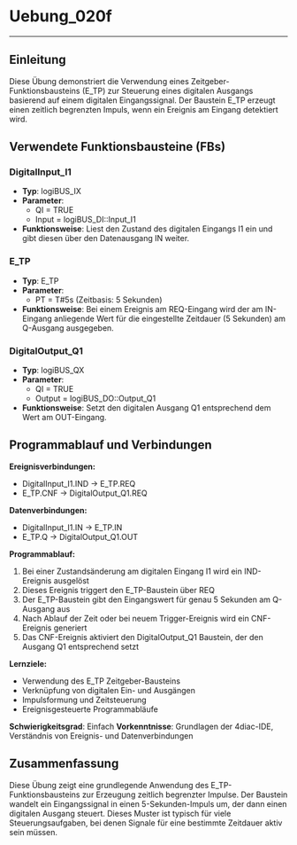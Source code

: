 # Uebung_020f

* * * * * * * * * *

## Einleitung
Diese Übung demonstriert die Verwendung eines Zeitgeber-Funktionsbausteins (E_TP) zur Steuerung eines digitalen Ausgangs basierend auf einem digitalen Eingangssignal. Der Baustein E_TP erzeugt einen zeitlich begrenzten Impuls, wenn ein Ereignis am Eingang detektiert wird.

## Verwendete Funktionsbausteine (FBs)

### DigitalInput_I1
- **Typ**: logiBUS_IX
- **Parameter**:
  - QI = TRUE
  - Input = logiBUS_DI::Input_I1
- **Funktionsweise**: Liest den Zustand des digitalen Eingangs I1 ein und gibt diesen über den Datenausgang IN weiter.

### E_TP
- **Typ**: E_TP
- **Parameter**:
  - PT = T#5s (Zeitbasis: 5 Sekunden)
- **Funktionsweise**: Bei einem Ereignis am REQ-Eingang wird der am IN-Eingang anliegende Wert für die eingestellte Zeitdauer (5 Sekunden) am Q-Ausgang ausgegeben.

### DigitalOutput_Q1
- **Typ**: logiBUS_QX
- **Parameter**:
  - QI = TRUE
  - Output = logiBUS_DO::Output_Q1
- **Funktionsweise**: Setzt den digitalen Ausgang Q1 entsprechend dem Wert am OUT-Eingang.

## Programmablauf und Verbindungen

**Ereignisverbindungen:**
- DigitalInput_I1.IND → E_TP.REQ
- E_TP.CNF → DigitalOutput_Q1.REQ

**Datenverbindungen:**
- DigitalInput_I1.IN → E_TP.IN
- E_TP.Q → DigitalOutput_Q1.OUT

**Programmablauf:**
1. Bei einer Zustandsänderung am digitalen Eingang I1 wird ein IND-Ereignis ausgelöst
2. Dieses Ereignis triggert den E_TP-Baustein über REQ
3. Der E_TP-Baustein gibt den Eingangswert für genau 5 Sekunden am Q-Ausgang aus
4. Nach Ablauf der Zeit oder bei neuem Trigger-Ereignis wird ein CNF-Ereignis generiert
5. Das CNF-Ereignis aktiviert den DigitalOutput_Q1 Baustein, der den Ausgang Q1 entsprechend setzt

**Lernziele:**
- Verwendung des E_TP Zeitgeber-Bausteins
- Verknüpfung von digitalen Ein- und Ausgängen
- Impulsformung und Zeitsteuerung
- Ereignisgesteuerte Programmabläufe

**Schwierigkeitsgrad**: Einfach
**Vorkenntnisse**: Grundlagen der 4diac-IDE, Verständnis von Ereignis- und Datenverbindungen

## Zusammenfassung
Diese Übung zeigt eine grundlegende Anwendung des E_TP-Funktionsbausteins zur Erzeugung zeitlich begrenzter Impulse. Der Baustein wandelt ein Eingangssignal in einen 5-Sekunden-Impuls um, der dann einen digitalen Ausgang steuert. Dieses Muster ist typisch für viele Steuerungsaufgaben, bei denen Signale für eine bestimmte Zeitdauer aktiv sein müssen.